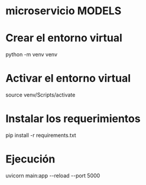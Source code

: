 # microservicio MODELS

# Crear el entorno virtual
 python -m venv venv
# Activar el entorno virtual
source venv/Scripts/activate
# Instalar los requerimientos
pip install -r requirements.txt
# Ejecución
uvicorn main:app --reload --port 5000